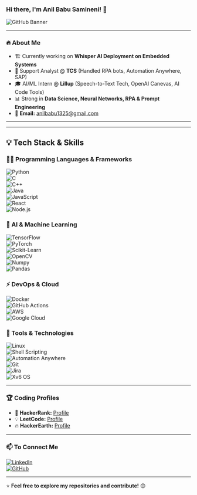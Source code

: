 ### Hi there, I'm Anil Babu Samineni! 👋

![GitHub Banner](https://media.giphy.com/media/26AHONQ79FdWZhAI0/giphy.gif)

---

### 🔥 About Me
- 🏗 Currently working on **Whisper AI Deployment on Embedded Systems**
- 🤖 Support Analyst @ **TCS** (Handled RPA bots, Automation Anywhere, SAP)
- 🎓 AI/ML Intern @ **Lillup** (Speech-to-Text Tech, OpenAI Canevas, AI Code Tools)
- 📊 Strong in **Data Science, Neural Networks, RPA & Prompt Engineering**
- 📧 **Email:** [anilbabu1325@gmail.com](mailto:anilbabu1325@gmail.com)

---

---

## 💡 Tech Stack & Skills  
### 👨‍💻 Programming Languages & Frameworks  
![Python](https://img.shields.io/badge/Python-3776AB?style=for-the-badge&logo=python&logoColor=white)  
![C](https://img.shields.io/badge/C-00599C?style=for-the-badge&logo=c&logoColor=white)  
![C++](https://img.shields.io/badge/C++-00599C?style=for-the-badge&logo=c%2B%2B&logoColor=white)  
![Java](https://img.shields.io/badge/Java-007396?style=for-the-badge&logo=java&logoColor=white)  
![JavaScript](https://img.shields.io/badge/JavaScript-F7DF1E?style=for-the-badge&logo=javascript&logoColor=black)  
![React](https://img.shields.io/badge/React-61DAFB?style=for-the-badge&logo=react&logoColor=black)  
![Node.js](https://img.shields.io/badge/Node.js-339933?style=for-the-badge&logo=node.js&logoColor=white)  

### 🤖 AI & Machine Learning  
![TensorFlow](https://img.shields.io/badge/TensorFlow-FF6F00?style=for-the-badge&logo=tensorflow&logoColor=white)  
![PyTorch](https://img.shields.io/badge/PyTorch-EE4C2C?style=for-the-badge&logo=pytorch&logoColor=white)  
![Scikit-Learn](https://img.shields.io/badge/Scikit--Learn-F7931E?style=for-the-badge&logo=scikit-learn&logoColor=white)  
![OpenCV](https://img.shields.io/badge/OpenCV-5C3EE8?style=for-the-badge&logo=opencv&logoColor=white)  
![Numpy](https://img.shields.io/badge/Numpy-013243?style=for-the-badge&logo=numpy&logoColor=white)  
![Pandas](https://img.shields.io/badge/Pandas-150458?style=for-the-badge&logo=pandas&logoColor=white)  

### ⚡ DevOps & Cloud  
![Docker](https://img.shields.io/badge/Docker-2496ED?style=for-the-badge&logo=docker&logoColor=white)  
![GitHub Actions](https://img.shields.io/badge/GitHub_Actions-2088FF?style=for-the-badge&logo=github-actions&logoColor=white)  
![AWS](https://img.shields.io/badge/AWS-232F3E?style=for-the-badge&logo=amazon-aws&logoColor=white)  
![Google Cloud](https://img.shields.io/badge/Google_Cloud-4285F4?style=for-the-badge&logo=google-cloud&logoColor=white)  

### 🔧 Tools & Technologies  
![Linux](https://img.shields.io/badge/Linux-FCC624?style=for-the-badge&logo=linux&logoColor=black)  
![Shell Scripting](https://img.shields.io/badge/Shell_Scripting-4EAA25?style=for-the-badge&logo=gnu-bash&logoColor=white)  
![Automation Anywhere](https://img.shields.io/badge/Automation_Anywhere-F50?style=for-the-badge&logo=automation&logoColor=white)  
![Git](https://img.shields.io/badge/Git-F05032?style=for-the-badge&logo=git&logoColor=white)  
![Jira](https://img.shields.io/badge/Jira-0052CC?style=for-the-badge&logo=jira&logoColor=white)  
![Xv6 OS](https://img.shields.io/badge/Xv6_Operating_System-000000?style=for-the-badge&logo=linux&logoColor=white)  

---



### 🏆 Coding Profiles

- 🏅 **HackerRank:** [Profile](https://www.hackerrank.com/AnilSami)
- 💡 **LeetCode:** [Profile](https://leetcode.com/AnilSami/)
- 🔥 **HackerEarth:** [Profile](https://www.hackerearth.com/@AnilSami)

---

### 📫 To Connect Me  
[![LinkedIn](https://img.shields.io/badge/LinkedIn-0077B5?style=for-the-badge&logo=linkedin&logoColor=white)](https://www.linkedin.com/in/anil-babu-samineni-626a9a178)  
[![GitHub](https://img.shields.io/badge/GitHub-181717?style=for-the-badge&logo=github&logoColor=white)](https://github.com/AnilSami)  

---

⭐ **Feel free to explore my repositories and contribute!** 😊






